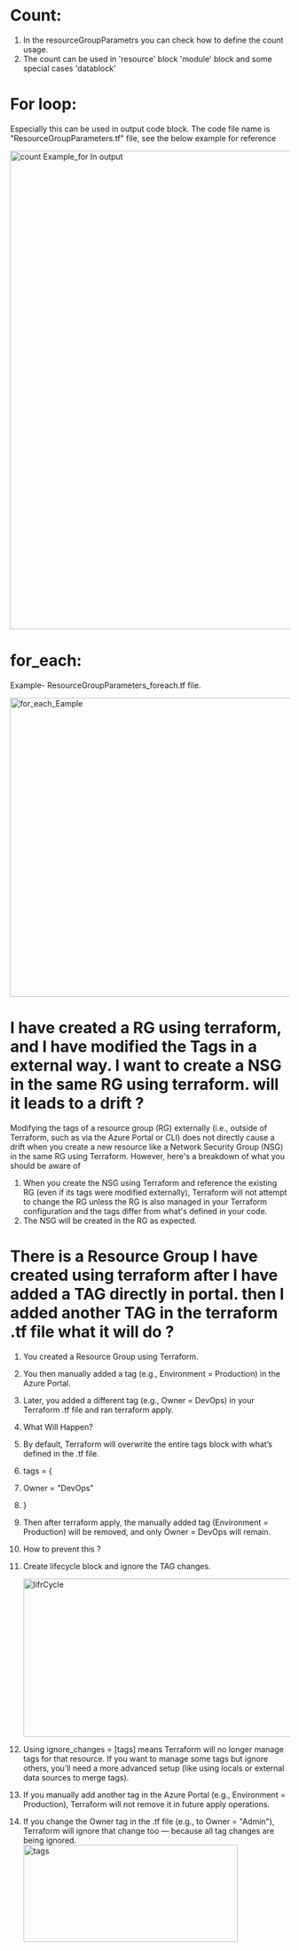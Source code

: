 # Count: 
  1. In the resourceGroupParametrs you can check how to define the count usage.
  2. The count can be used in 'resource' block 'module' block and some special cases 'datablock'

# For loop: 
Especially this can be used in output code block. The code file name is "ResourceGroupParameters.tf" file, see the below example for reference

<img width="863" alt="count Example_for In output" src="https://github.com/user-attachments/assets/3fd752d4-345f-44f7-887a-64bf22c4ed57" />

# for_each:
Example- ResourceGroupParameters_foreach.tf file.

<img width="539" alt="for_each_Eample" src="https://github.com/user-attachments/assets/760ad056-750a-446a-a51d-317e2eb9ae14" />

# I have created a RG using terraform, and I have modified the Tags in a external way. I want to create a NSG in the same RG using terraform. will it leads to a drift ?
Modifying the tags of a resource group (RG) externally (i.e., outside of Terraform, such as via the Azure Portal or CLI) does not directly cause a drift when you create a new resource like a Network Security Group (NSG) in the same RG using Terraform. However, here's a breakdown of what you should be aware of
 1. When you create the NSG using Terraform and reference the existing RG (even if its tags were modified externally), Terraform will not attempt to change the RG unless the RG is also managed in your Terraform configuration and the tags differ from what's defined in your code.
 2. The NSG will be created in the RG as expected.

# There is a Resource Group I have created using terraform after I have added a TAG directly in portal. then I added another TAG in the terraform .tf file what it will do ?
1. You created a Resource Group using Terraform.
2. You then manually added a tag (e.g., Environment = Production) in the Azure Portal.
3. Later, you added a different tag (e.g., Owner = DevOps) in your Terraform .tf file and ran terraform apply.
4. What Will Happen?
5. By default, Terraform will overwrite the entire tags block with what’s defined in the .tf file.
6. tags = {
7.  Owner = "DevOps"
8. }
9. Then after terraform apply, the manually added tag (Environment = Production) will be removed, and only Owner = DevOps will remain.
11. How to prevent this ?
12. Create lifecycle block and ignore the TAG changes.
    
    <img width="511" height="285" alt="lifrCycle" src="https://github.com/user-attachments/assets/614bb9f1-9960-4e60-a865-793428b8034c" />

13. Using ignore_changes = [tags] means Terraform will no longer manage tags for that resource. If you want to manage some tags but ignore others, you’ll need a more advanced setup (like using locals or external data sources to merge tags).
14. If you manually add another tag in the Azure Portal (e.g., Environment = Production), Terraform will not remove it in future apply operations.
15. If you change the Owner tag in the .tf file (e.g., to Owner = "Admin"), Terraform will ignore that change too — because all tag changes are being ignored.
    <img width="386" height="175" alt="tags" src="https://github.com/user-attachments/assets/f73f54e8-12ca-4f93-9b03-5ef4f4b9ec0b" />







